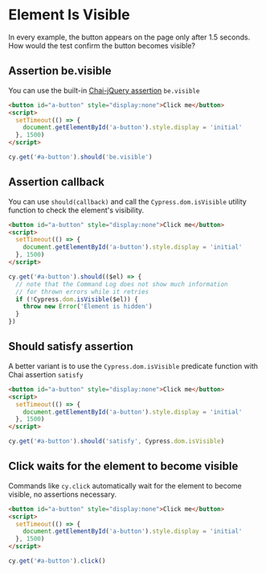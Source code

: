 # Element Is Visible

In every example, the button appears on the page only after 1.5 seconds. How would the test confirm the button becomes visible?

## Assertion be.visible

You can use the built-in [Chai-jQuery assertion](https://github.com/chaijs/chai-jquery) `be.visible`

<!-- fiddle element should be visible -->

```html hide
<button id="a-button" style="display:none">Click me</button>
<script>
  setTimeout(() => {
    document.getElementById('a-button').style.display = 'initial'
  }, 1500)
</script>
```

```js
cy.get('#a-button').should('be.visible')
```

<!-- fiddle-end -->

## Assertion callback

You can use `should(callback)` and call the `Cypress.dom.isVisible` utility function to check the element's visibility.

<!-- fiddle element should satisfy the assertion callback -->

```html hide
<button id="a-button" style="display:none">Click me</button>
<script>
  setTimeout(() => {
    document.getElementById('a-button').style.display = 'initial'
  }, 1500)
</script>
```

```js
cy.get('#a-button').should(($el) => {
  // note that the Command Log does not show much information
  // for thrown errors while it retries
  if (!Cypress.dom.isVisible($el)) {
    throw new Error('Element is hidden')
  }
})
```

<!-- fiddle-end -->

## Should satisfy assertion

A better variant is to use the `Cypress.dom.isVisible` predicate function with Chai assertion `satisfy`

<!-- fiddle element should satisfy visibility predicate -->

```html hide
<button id="a-button" style="display:none">Click me</button>
<script>
  setTimeout(() => {
    document.getElementById('a-button').style.display = 'initial'
  }, 1500)
</script>
```

```js
cy.get('#a-button').should('satisfy', Cypress.dom.isVisible)
```

<!-- fiddle-end -->

## Click waits for the element to become visible

Commands like `cy.click` automatically wait for the element to become visible, no assertions necessary.

<!-- fiddle click waits for the element to become visible -->

```html hide
<button id="a-button" style="display:none">Click me</button>
<script>
  setTimeout(() => {
    document.getElementById('a-button').style.display = 'initial'
  }, 1500)
</script>
```

```js
cy.get('#a-button').click()
```

<!-- fiddle-end -->
